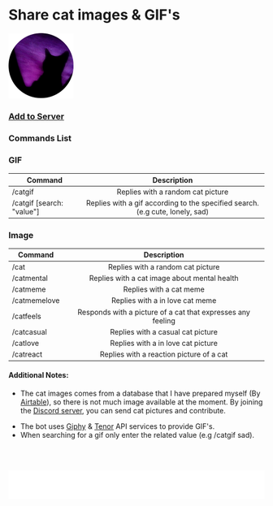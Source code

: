 
# Share cat images & GIF's

![](https://raw.githubusercontent.com/Kaosc/discord-cat-bot/master/assets/cat_128.png)
### [Add to Server](https://discord.com/api/oauth2/authorize?client_id=1052869011366477844&permissions=277025459200&scope=bot%20applications.commands)

### Commands List

### GIF

| Command | Description |
| ------------- |:-------------:|
| /catgif                     | Replies with a random cat picture |
| /catgif [search: "value"]   | Replies with a gif according to the specified search. (e.g cute, lonely, sad) |

### Image

| Command | Description |
| ------------- |:-------------:|
| /cat          | Replies with a random cat picture |
| /catmental    | Replies with a cat image about mental health |
| /catmeme      | Replies with a cat meme |
| /catmemelove  | Replies with a in love cat meme |
| /catfeels     | Responds with a picture of a cat that expresses any feeling |
| /catcasual    | Replies with a casual cat picture |
| /catlove      | Replies with a in love cat picture |
| /catreact     | Replies with a reaction picture of a cat |

#### Additional Notes:

+ The cat images comes from a database that I have prepared myself (By [Airtable](https://www.airtable.com/)), so there is not much image available at the moment. By joining the [Discord server](https://discord.gg/8ZRmukDVsa), you can send cat pictures and contribute.

* The bot uses [Giphy](https://giphy.com/) & [Tenor](https://tenor.com/) API services to provide GIF's.
* When searching for a gif only enter the related value (e.g /catgif sad).

</br>
</br>

![](./assets/giphymark.png)

